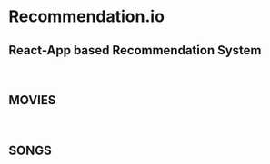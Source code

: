 # Recommendation.io <br>
<h2> React-App based Recommendation System</h2> <br>
<h2> MOVIES </h2> &nbsp; <h2> SONGS </h2>
